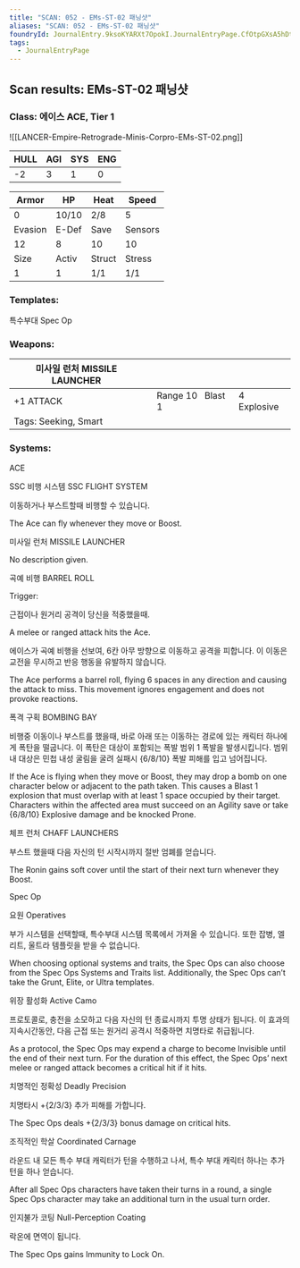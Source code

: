 ```yaml
---
title: "SCAN: 052 - EMs-ST-02 패닝샷"
aliases: "SCAN: 052 - EMs-ST-02 패닝샷"
foundryId: JournalEntry.9ksoKYARXt7OpokI.JournalEntryPage.CfOtpGXsA5hDtBVg
tags:
  - JournalEntryPage
---
```

## Scan results: EMs-ST-02 패닝샷

### Class: 에이스 ACE, Tier 1

![[LANCER-Empire-Retrograde-Minis-Corpro-EMs-ST-02.png]]

| HULL | AGI | SYS | ENG |
| --- | --- | --- | --- |
| \-2 | 3 | 1 | 0 |

| Armor | HP | Heat | Speed |
| --- | --- | --- | --- |
| 0 | 10/10 | 2/8 | 5 |
| Evasion | E-Def | Save | Sensors |
| 12 | 8 | 10 | 10 |
| Size | Activ | Struct | Stress |
| 1 | 1 | 1/1 | 1/1 |

### Templates:

특수부대 Spec Op

### Weapons:

| 미사일 런처 MISSILE LAUNCHER |  |  |  |
| --- | --- | --- | --- |
| +1 ATTACK |  | Range 10   Blast 1 | 4 Explosive |  |
| Tags: Seeking, Smart |  |  |  |  |  |

### Systems:

ACE

SSC 비행 시스템 SSC FLIGHT SYSTEM

이동하거나 부스트할때 비행할 수 있습니다.

The Ace can fly whenever they move or Boost.

미사일 런처 MISSILE LAUNCHER

No description given.

곡예 비행 BARREL ROLL

Trigger:

근접이나 원거리 공격이 당신을 적중했을때.

A melee or ranged attack hits the Ace.

  

에이스가 곡예 비행을 선보여, 6칸 아무 방향으로 이동하고 공격을 피합니다. 이 이동은 교전을 무시하고 반응 행동을 유발하지 않습니다.

The Ace performs a barrel roll, flying 6 spaces in any direction and causing the attack to miss. This movement ignores engagement and does not provoke reactions.

폭격 구획 BOMBING BAY

비행중 이동이나 부스트를 했을때, 바로 아래 또는 이동하는 경로에 있는 캐릭터 하나에게 폭탄을 떨굽니다. 이 폭탄은 대상이 포함되는 폭발 범위 1 폭발을 발생시킵니다. 범위 내 대상은 민첩 내성 굴림을 굴려 실패시 {6/8/10} 폭발 피해를 입고 넘어집니다.

If the Ace is flying when they move or Boost, they may drop a bomb on one character below or adjacent to the path taken. This causes a Blast 1 explosion that must overlap with at least 1 space occupied by their target. Characters within the affected area must succeed on an Agility save or take {6/8/10} Explosive damage and be knocked Prone.

체프 런처 CHAFF LAUNCHERS

부스트 했을때 다음 자신의 턴 시작시까지 절반 엄폐를 얻습니다.

The Ronin gains soft cover until the start of their next turn whenever they Boost.

Spec Op

요원 Operatives

부가 시스템을 선택할때, 특수부대 시스템 목록에서 가져올 수 있습니다. 또한 잡병, 엘리트, 울트라 템플릿을 받을 수 없습니다.

When choosing optional systems and traits, the Spec Ops can also choose from the Spec Ops Systems and Traits list. Additionally, the Spec Ops can’t take the Grunt, Elite, or Ultra templates.

위장 활성화 Active Camo

프로토콜로, 충전을 소모하고 다음 자신의 턴 종료시까지 투명 상태가 됩니다. 이 효과의 지속시간동안, 다음 근접 또는 원거리 공격시 적중하면 치명타로 취급됩니다.

As a protocol, the Spec Ops may expend a charge to become Invisible until the end of their next turn. For the duration of this effect, the Spec Ops’ next melee or ranged attack becomes a critical hit if it hits.

치명적인 정확성 Deadly Precision

치명타시 +{2/3/3} 추가 피해를 가합니다.

The Spec Ops deals +{2/3/3} bonus damage on critical hits.

조직적인 학살 Coordinated Carnage

라운드 내 모든 특수 부대 캐릭터가 턴을 수행하고 나서, 특수 부대 캐릭터 하나는 추가 턴을 하나 얻습니다.

After all Spec Ops characters have taken their turns in a round, a single Spec Ops character may take an additional turn in the usual turn order.

인지불가 코팅 Null-Perception Coating

락온에 면역이 됩니다.

The Spec Ops gains Immunity to Lock On.